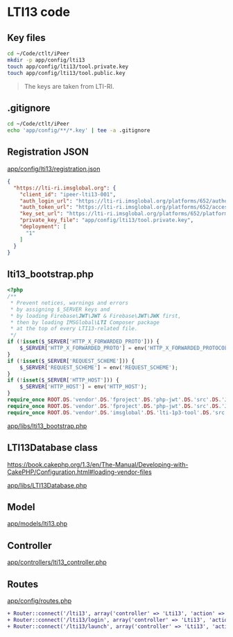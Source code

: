 # LTI13 code

## Key files

```bash
cd ~/Code/ctlt/iPeer
mkdir -p app/config/lti13
touch app/config/lti13/tool.private.key
touch app/config/lti13/tool.public.key
```

> The keys are taken from LTI-RI.

## .gitignore

```bash
cd ~/Code/ctlt/iPeer
echo 'app/config/**/*.key' | tee -a .gitignore
```

## Registration JSON

[app/config/lti13/registration.json](app/config/lti13/registration.json)

```json
{
  "https://lti-ri.imsglobal.org": {
    "client_id": "ipeer-lti13-001",
    "auth_login_url": "https://lti-ri.imsglobal.org/platforms/652/authorizations/new",
    "auth_token_url": "https://lti-ri.imsglobal.org/platforms/652/access_tokens",
    "key_set_url": "https://lti-ri.imsglobal.org/platforms/652/platform_keys/654.json",
    "private_key_file": "app/config/lti13/tool.private.key",
    "deployment": [
      "1"
    ]
  }
}
```

## lti13_bootstrap.php

```php
<?php
/**
 * Prevent notices, warnings and errors
 * by assigning $_SERVER keys and
 * by loading Firebase\JWT\JWT & Firebase\JWT\JWK first,
 * then by loading IMSGlobal\LTI Composer package
 * at the top of every LTI13-related file.
 */
if (!isset($_SERVER['HTTP_X_FORWARDED_PROTO'])) {
    $_SERVER['HTTP_X_FORWARDED_PROTO'] = env('HTTP_X_FORWARDED_PROTOCOL');
}
if (!isset($_SERVER['REQUEST_SCHEME'])) {
    $_SERVER['REQUEST_SCHEME'] = env('REQUEST_SCHEME');
}
if (!isset($_SERVER['HTTP_HOST'])) {
    $_SERVER['HTTP_HOST'] = env('HTTP_HOST');
}
require_once ROOT.DS.'vendor'.DS.'fproject'.DS.'php-jwt'.DS.'src'.DS.'JWT.php';
require_once ROOT.DS.'vendor'.DS.'fproject'.DS.'php-jwt'.DS.'src'.DS.'JWK.php';
require_once ROOT.DS.'vendor'.DS.'imsglobal'.DS.'lti-1p3-tool'.DS.'src'.DS.'lti'.DS.'lti.php';
```

[app/libs/lti13_bootstrap.php](app/libs/lti13_bootstrap.php)

## LTI13Database class

<https://book.cakephp.org/1.3/en/The-Manual/Developing-with-CakePHP/Configuration.html#loading-vendor-files>

[app/libs/LTI13Database.php](app/libs/LTI13Database.php)

## Model

[app/models/lti13.php](app/models/lti13.php)

## Controller

[app/controllers/lti13_controller.php](app/controllers/lti13_controller.php)

## Routes

[app/config/routes.php](app/config/routes.php)

```diff
+ Router::connect('/lti13', array('controller' => 'Lti13', 'action' => 'index'));
+ Router::connect('/lti13/login', array('controller' => 'Lti13', 'action' => 'login'));
+ Router::connect('/lti13/launch', array('controller' => 'Lti13', 'action' => 'launch'));
```
